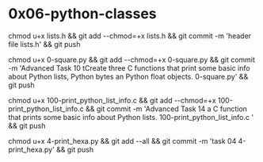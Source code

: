 # 0x06-python-classes

chmod u+x lists.h && git add --chmod=+x lists.h && git commit -m 'header file lists.h' && git push

chmod u+x 0-square.py && git add --chmod=+x 0-square.py && git commit -m 'Advanced Task 10 tCreate three C functions that print some basic info about Python lists, Python bytes an Python float objects. 0-square.py' && git push


chmod u+x 100-print_python_list_info.c  && git add --chmod=+x 100-print_python_list_info.c  && git commit -m 'Advanced Task 14 a C function that prints some basic info about Python lists. 100-print_python_list_info.c ' && git push

chmod u+x 4-print_hexa.py && git add --all && git commit -m 'task 04 4-print_hexa.py' && git push
